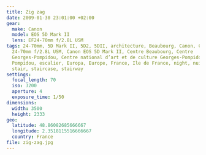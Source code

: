 ```yaml
---
title: Zig zag
date: 2009-01-30 23:01:00 +02:00
gear:
  make: Canon
  model: EOS 5D Mark II
  lens: EF24-70mm f/2.8L USM
tags: 24-70mm, 5D Mark II, 5D2, 5DII, architecture, Beaubourg, Canon, Canon EF
  24-70mm f/2.8L USM, Canon EOS 5D Mark II, Centre Beaubourg, Centre
  Georges-Pompidou, Centre national d’art et de culture Georges-Pompidou, Centre
  Pompidou, escalier, Europa, Europe, France, Ile de France, night, nuit, Paris,
  stair, staircase, stairway
settings:
  focal_length: 70
  iso: 3200
  aperture: 4
  exposure_time: 1/50
dimensions:
  width: 3500
  height: 2333
geo:
  latitude: 48.86082685666667
  longitude: 2.3518115516666667
  country: France
file: zig-zag.jpg
---
```



